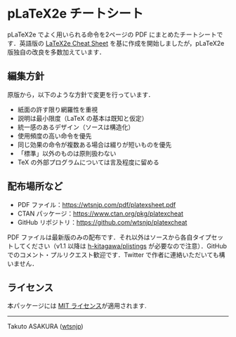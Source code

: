 # pLaTeX2e チートシート

pLaTeX2e でよく用いられる命令を2ページの PDF にまとめたチートシートです．英語版の [LaTeX2e Cheat Sheet](http://www.stdout.org/~winston/latex/) を基に作成を開始しましたが，pLaTeX2e 版独自の改良を多数加えています．

## 編集方針

原版から，以下のような方針で変更を行っています．

* 紙面の許す限り網羅性を重視
* 説明は最小限度（LaTeX の基本は既知と仮定）
* 統一感のあるデザイン（ソースは構造化）
* 使用頻度の高い命令を優先
* 同じ効果の命令が複数ある場合は綴りが短いものを優先
* 「標準」以外のものは原則扱わない
* TeX の外部プログラムについては言及程度に留める

## 配布場所など

* PDF ファイル：<https://wtsnjp.com/pdf/platexsheet.pdf>
* CTAN パッケージ：<https://www.ctan.org/pkg/platexcheat>
* GitHub リポジトリ：<https://github.com/wtsnjp/platexcheat>

PDF ファイルは最新版のみの配布です．それ以外はソースから各自タイプセットしてください（v1.1 以降は [h-kitagawa/plistings](https://github.com/h-kitagawa/plistings) が必要なので注意）．GitHub でのコメント・プルリクエスト歓迎です．Twitter で作者に連絡いただいても構いません．

## ライセンス

本パッケージには [MIT ライセンス](./LICENSE)が適用されます.

---

Takuto ASAKURA ([wtsnjp](https://twitter.com/wtsnjp))
